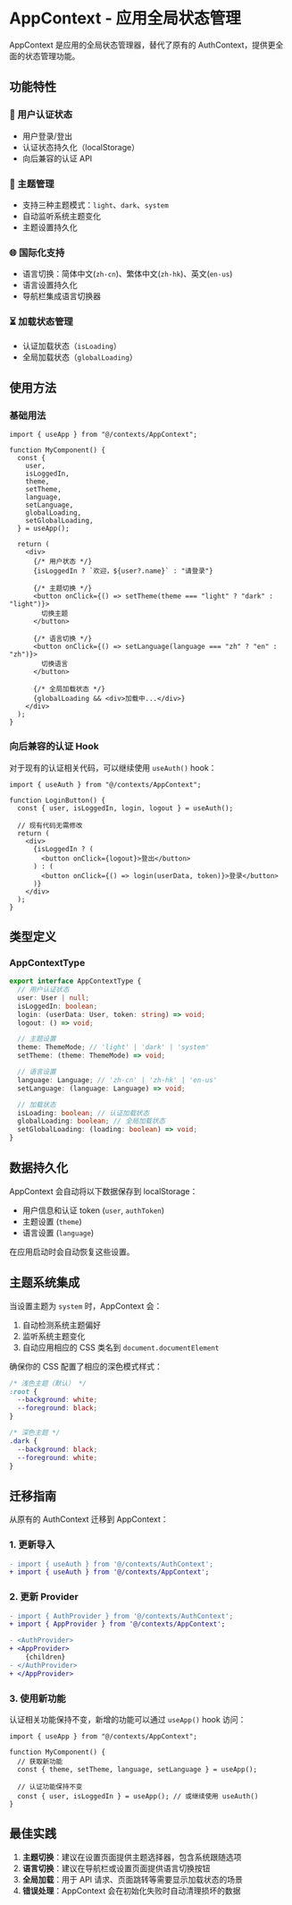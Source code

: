 # AppContext - 应用全局状态管理

AppContext 是应用的全局状态管理器，替代了原有的 AuthContext，提供更全面的状态管理功能。

## 功能特性

### 🔐 用户认证状态

- 用户登录/登出
- 认证状态持久化（localStorage）
- 向后兼容的认证 API

### 🎨 主题管理

- 支持三种主题模式：`light`、`dark`、`system`
- 自动监听系统主题变化
- 主题设置持久化

### 🌐 国际化支持

- 语言切换：简体中文(`zh-cn`)、繁体中文(`zh-hk`)、英文(`en-us`)
- 语言设置持久化
- 导航栏集成语言切换器

### ⏳ 加载状态管理

- 认证加载状态（`isLoading`）
- 全局加载状态（`globalLoading`）

## 使用方法

### 基础用法

```tsx
import { useApp } from "@/contexts/AppContext";

function MyComponent() {
  const {
    user,
    isLoggedIn,
    theme,
    setTheme,
    language,
    setLanguage,
    globalLoading,
    setGlobalLoading,
  } = useApp();

  return (
    <div>
      {/* 用户状态 */}
      {isLoggedIn ? `欢迎，${user?.name}` : "请登录"}

      {/* 主题切换 */}
      <button onClick={() => setTheme(theme === "light" ? "dark" : "light")}>
        切换主题
      </button>

      {/* 语言切换 */}
      <button onClick={() => setLanguage(language === "zh" ? "en" : "zh")}>
        切换语言
      </button>

      {/* 全局加载状态 */}
      {globalLoading && <div>加载中...</div>}
    </div>
  );
}
```

### 向后兼容的认证 Hook

对于现有的认证相关代码，可以继续使用 `useAuth()` hook：

```tsx
import { useAuth } from "@/contexts/AppContext";

function LoginButton() {
  const { user, isLoggedIn, login, logout } = useAuth();

  // 现有代码无需修改
  return (
    <div>
      {isLoggedIn ? (
        <button onClick={logout}>登出</button>
      ) : (
        <button onClick={() => login(userData, token)}>登录</button>
      )}
    </div>
  );
}
```

## 类型定义

### AppContextType

```typescript
export interface AppContextType {
  // 用户认证状态
  user: User | null;
  isLoggedIn: boolean;
  login: (userData: User, token: string) => void;
  logout: () => void;

  // 主题设置
  theme: ThemeMode; // 'light' | 'dark' | 'system'
  setTheme: (theme: ThemeMode) => void;

  // 语言设置
  language: Language; // 'zh-cn' | 'zh-hk' | 'en-us'
  setLanguage: (language: Language) => void;

  // 加载状态
  isLoading: boolean; // 认证加载状态
  globalLoading: boolean; // 全局加载状态
  setGlobalLoading: (loading: boolean) => void;
}
```

## 数据持久化

AppContext 会自动将以下数据保存到 localStorage：

- 用户信息和认证 token (`user`, `authToken`)
- 主题设置 (`theme`)
- 语言设置 (`language`)

在应用启动时会自动恢复这些设置。

## 主题系统集成

当设置主题为 `system` 时，AppContext 会：

1. 自动检测系统主题偏好
2. 监听系统主题变化
3. 自动应用相应的 CSS 类名到 `document.documentElement`

确保你的 CSS 配置了相应的深色模式样式：

```css
/* 浅色主题（默认） */
:root {
  --background: white;
  --foreground: black;
}

/* 深色主题 */
.dark {
  --background: black;
  --foreground: white;
}
```

## 迁移指南

从原有的 AuthContext 迁移到 AppContext：

### 1. 更新导入

```diff
- import { useAuth } from '@/contexts/AuthContext';
+ import { useAuth } from '@/contexts/AppContext';
```

### 2. 更新 Provider

```diff
- import { AuthProvider } from '@/contexts/AuthContext';
+ import { AppProvider } from '@/contexts/AppContext';

- <AuthProvider>
+ <AppProvider>
    {children}
- </AuthProvider>
+ </AppProvider>
```

### 3. 使用新功能

认证相关功能保持不变，新增的功能可以通过 `useApp()` hook 访问：

```tsx
import { useApp } from "@/contexts/AppContext";

function MyComponent() {
  // 获取新功能
  const { theme, setTheme, language, setLanguage } = useApp();

  // 认证功能保持不变
  const { user, isLoggedIn } = useApp(); // 或继续使用 useAuth()
}
```

## 最佳实践

1. **主题切换**：建议在设置页面提供主题选择器，包含系统跟随选项
2. **语言切换**：建议在导航栏或设置页面提供语言切换按钮
3. **全局加载**：用于 API 请求、页面跳转等需要显示加载状态的场景
4. **错误处理**：AppContext 会在初始化失败时自动清理损坏的数据
